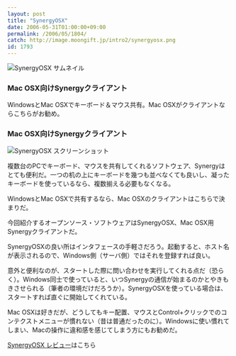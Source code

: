 ```yaml
---
layout: post
title: "SynergyOSX"
date: 2006-05-31T01:00:00+09:00
permalink: /2006/05/1804/
catch: http://image.moongift.jp/intro2/synergyosx.png
id: 1793
---
```

 ![SynergyOSX サムネイル](http://image.moongift.jp/intro2/synergyosx.t.png "SynergyOSX サムネイル")
  

### Mac OSX向けSynergyクライアント
  
WindowsとMac OSXでキーボード＆マウス共有。Mac OSXがクライアントならこちらがお勧め。  
<!--more-->  

### Mac OSX向けSynergyクライアント
  

![SynergyOSX スクリーンショット](http://image.moongift.jp/intro2/synergyosx.png "SynergyOSX スクリーンショット")

  

複数台のPCでキーボード、マウスを共有してくれるソフトウェア、Synergyはとても便利だ。一つの机の上にキーボードを幾つも並べなくても良いし、凝ったキーボードを使っているなら、複数揃える必要もなくなる。

  

WindowsとMac OSXで共有するなら、Mac OSXのクライアントはこちらで決まりだ。

  

今回紹介するオープンソース・ソフトウェアはSynergyOSX、Mac OSX用Synergyクライアントだ。

  

SynergyOSXの良い所はインタフェースの手軽さだろう。起動すると、ホスト名が表示されるので、Windows側（サーバ側）ではそれを登録すれば良い。

  

意外と便利なのが、スタートした際に問い合わせを実行してくれる点だ（恐らく）。Windows同士で使っていると、いつSynergyの通信が始まるのかとやきもきさせられる（筆者の環境だけだろうか）。SynergyOSXを使っている場合は、スタートすれば直ぐに開始してくれている。

  

Mac OSXは好きだが、どうしてもキー配置、マウスとControl+クリックでのコンテクストメニューが慣れない（昔は普通だったのに）。Windowsに使い慣れてしまい、Macの操作に違和感を感じてしまう方にもお勧めだ。

  

[SynergyOSX レビュー](http://oss.moongift.jp/review/i-1807.html)はこちら

